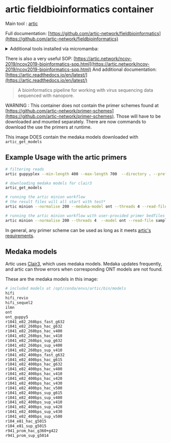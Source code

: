 # artic fieldbioinformatics container

Main tool : [artic](https://github.com/artic-network/fieldbioinformatics)

Full documentation: [https://github.com/artic-network/fieldbioinformatics](https://github.com/artic-network/fieldbioinformatics)

<details>

<summary>Additional tools installed via micromamba:</summary>

  Name                     Version       Build                   Channel    
──────────────────────────────────────────────────────────────────────────────
  _libgcc_mutex            0.1           conda_forge             conda-forge
  _openmp_mutex            4.5           2_gnu                   conda-forge
  abseil-cpp               20210324.2    h9c3ff4c_0              conda-forge
  absl-py                  2.1.0         pyhd8ed1ab_1            conda-forge
  aiohappyeyeballs         2.6.1         pyhd8ed1ab_0            conda-forge
  aiohttp                  3.11.14       py39h9399b63_0          conda-forge
  aiosignal                1.3.2         pyhd8ed1ab_0            conda-forge
  amply                    0.1.6         pyhd8ed1ab_1            conda-forge
  args                     0.1.0         pyhd8ed1ab_1004         conda-forge
  artic                    1.6.2         pyhdfd78af_0            bioconda   
  astunparse               1.6.3         pyhd8ed1ab_3            conda-forge
  async-timeout            5.0.1         pyhd8ed1ab_1            conda-forge
  attrs                    25.3.0        pyh71513ae_0            conda-forge
  bcftools                 1.17          h3cc50cf_1              bioconda   
  biopython                1.85          py39h8cd3c5a_1          conda-forge
  blinker                  1.9.0         pyhff2d567_0            conda-forge
  blosc                    1.21.5        h0f2a231_0              conda-forge
  brotli                   1.1.0         hb9d3cd8_2              conda-forge
  brotli-bin               1.1.0         hb9d3cd8_2              conda-forge
  brotli-python            1.1.0         py39hf88036b_2          conda-forge
  bwa                      0.7.18        he4a0461_1              bioconda   
  bzip2                    1.0.8         h4bc722e_7              conda-forge
  c-ares                   1.34.4        hb9d3cd8_0              conda-forge
  c-blosc2                 2.12.0        hb4ffafa_0              conda-forge
  ca-certificates          2025.1.31     hbcca054_0              conda-forge
  cached-property          1.5.2         hd8ed1ab_1              conda-forge
  cached_property          1.5.2         pyha770c72_1            conda-forge
  cachetools               5.5.2         pyhd8ed1ab_0            conda-forge
  certifi                  2025.1.31     pyhd8ed1ab_0            conda-forge
  cffi                     1.14.4        py39he88106c_0          conda-forge
  charset-normalizer       3.4.1         pyhd8ed1ab_0            conda-forge
  clair3                   1.0.10        py39hd649744_1          bioconda   
  click                    8.1.8         pyh707e725_0            conda-forge
  clint                    0.5.1         py_1                    conda-forge
  coin-or-cbc              2.10.12       h8b142ea_1              conda-forge
  coin-or-cgl              0.60.7        h516709c_0              conda-forge
  coin-or-clp              1.17.8        h1ee7a9c_0              conda-forge
  coin-or-osi              0.108.10      haf5fa05_0              conda-forge
  coin-or-utils            2.11.11       hee58242_0              conda-forge
  coincbc                  2.10.12       2_metapackage           conda-forge
  colorama                 0.4.6         pyhd8ed1ab_1            conda-forge
  coloredlogs              15.0.1        pyhd8ed1ab_4            conda-forge
  colormath                3.0.0         pyhd8ed1ab_4            conda-forge
  contourpy                1.3.0         py39h74842e3_2          conda-forge
  cryptography             39.0.0        py39hd598818_0          conda-forge
  cycler                   0.12.1        pyhd8ed1ab_1            conda-forge
  cyvcf2                   0.30.16       py39h3ba1b09_1          bioconda   
  docutils                 0.21.2        pyhd8ed1ab_1            conda-forge
  exceptiongroup           1.2.2         pyhd8ed1ab_1            conda-forge
  expat                    2.6.4         h5888daf_0              conda-forge
  fonttools                4.56.0        py39h9399b63_0          conda-forge
  freetype                 2.12.1        h267a509_2              conda-forge
  frozenlist               1.5.0         py39h9399b63_1          conda-forge
  future                   1.0.0         pyhd8ed1ab_2            conda-forge
  gast                     0.6.0         pyhd8ed1ab_0            conda-forge
  gawk                     5.3.1         hcd3d067_0              conda-forge
  gdbm                     1.18          h0a1914f_2              conda-forge
  giflib                   5.2.2         hd590300_0              conda-forge
  gmp                      6.3.0         hac33072_2              conda-forge
  google-auth              2.38.0        pyhd8ed1ab_0            conda-forge
  google-auth-oauthlib     0.4.6         pyhd8ed1ab_0            conda-forge
  google-pasta             0.2.0         pyhd8ed1ab_2            conda-forge
  grpc-cpp                 1.43.2        h9e046d8_3              conda-forge
  grpcio                   1.43.0        py39hff7568b_0          conda-forge
  gsl                      2.7           he838d99_0              conda-forge
  h2                       4.2.0         pyhd8ed1ab_0            conda-forge
  h5py                     3.9.0         nompi_py39h4dfffb9_100  conda-forge
  hdf5                     1.14.0        nompi_h5231ba7_103      conda-forge
  hpack                    4.1.0         pyhd8ed1ab_0            conda-forge
  htslib                   1.17          h6bc39ce_1              bioconda   
  humanfriendly            10.0          pyh707e725_8            conda-forge
  humanize                 4.12.1        pyhd8ed1ab_0            conda-forge
  hyperframe               6.1.0         pyhd8ed1ab_0            conda-forge
  icu                      70.1          h27087fc_0              conda-forge
  idna                     3.10          pyhd8ed1ab_1            conda-forge
  importlib-metadata       8.6.1         pyha770c72_0            conda-forge
  importlib-resources      6.5.2         pyhd8ed1ab_0            conda-forge
  importlib_resources      6.5.2         pyhd8ed1ab_0            conda-forge
  iniconfig                2.0.0         pyhd8ed1ab_1            conda-forge
  isa-l                    2.31.1        hb9d3cd8_1              conda-forge
  jinja2                   3.1.6         pyhd8ed1ab_0            conda-forge
  jpeg                     9e            h0b41bf4_3              conda-forge
  k8                       0.2.5         hdcf5f25_4              bioconda   
  keras                    2.8.0         pyhd8ed1ab_0            conda-forge
  keras-preprocessing      1.1.2         pyhd8ed1ab_1            conda-forge
  keyutils                 1.6.1         h166bdaf_0              conda-forge
  kiwisolver               1.4.7         py39h74842e3_0          conda-forge
  krb5                     1.20.1        hf9c8cef_0              conda-forge
  lcms2                    2.12          hddcbb42_0              conda-forge
  ld_impl_linux-64         2.43          h712a8e2_4              conda-forge
  libaec                   1.1.3         h59595ed_0              conda-forge
  libasprintf              0.23.1        h8e693c7_0              conda-forge
  libblas                  3.9.0         31_h59b9bed_openblas    conda-forge
  libbrotlicommon          1.1.0         hb9d3cd8_2              conda-forge
  libbrotlidec             1.1.0         hb9d3cd8_2              conda-forge
  libbrotlienc             1.1.0         hb9d3cd8_2              conda-forge
  libcblas                 3.9.0         31_he106b2a_openblas    conda-forge
  libcurl                  7.87.0        h6312ad2_0              conda-forge
  libdeflate               1.23          h4ddbbb0_0              conda-forge
  libedit                  3.1.20250104  pl5321h7949ede_0        conda-forge
  libev                    4.33          hd590300_2              conda-forge
  libexpat                 2.6.4         h5888daf_0              conda-forge
  libffi                   3.2.1         he1b5a44_1007           conda-forge
  libgcc                   14.2.0        h767d61c_2              conda-forge
  libgcc-ng                14.2.0        h69a702a_2              conda-forge
  libgettextpo             0.23.1        h5888daf_0              conda-forge
  libgfortran              14.2.0        h69a702a_2              conda-forge
  libgfortran-ng           14.2.0        h69a702a_2              conda-forge
  libgfortran5             14.2.0        hf1ad2bd_2              conda-forge
  libgomp                  14.2.0        h767d61c_2              conda-forge
  liblapack                3.9.0         31_h7ac8fdf_openblas    conda-forge
  liblapacke               3.9.0         31_he2f377e_openblas    conda-forge
  liblzma                  5.6.4         hb9d3cd8_0              conda-forge
  libnghttp2               1.51.0        hdcd2b5c_0              conda-forge
  libopenblas              0.3.29        pthreads_h94d23a6_0     conda-forge
  libpng                   1.6.43        h2797004_0              conda-forge
  libprotobuf              3.19.6        h3eb15da_0              conda-forge
  libsqlite                3.46.0        hde9e2c9_0              conda-forge
  libssh2                  1.10.0        haa6b8db_3              conda-forge
  libstdcxx                14.2.0        h8f9b012_2              conda-forge
  libstdcxx-ng             14.2.0        h4852527_2              conda-forge
  libtiff                  4.2.0         hf544144_3              conda-forge
  libwebp-base             1.5.0         h851e524_0              conda-forge
  libxcrypt                4.4.36        hd590300_1              conda-forge
  libzlib                  1.2.13        h4ab18f5_6              conda-forge
  lz4-c                    1.9.4         hcb278e6_0              conda-forge
  lzo                      2.10          hd590300_1001           conda-forge
  lzstring                 1.0.4         pyhd8ed1ab_1003         conda-forge
  mafft                    7.526         h4bc722e_0              conda-forge
  markdown                 3.6           pyhd8ed1ab_0            conda-forge
  markdown-it-py           3.0.0         pyhd8ed1ab_1            conda-forge
  markupsafe               3.0.2         py39h9399b63_1          conda-forge
  matplotlib-base          3.9.4         py39h16632d1_0          conda-forge
  mdurl                    0.1.2         pyhd8ed1ab_1            conda-forge
  minimap2                 2.28          he4a0461_3              bioconda   
  mpfr                     4.2.1         h90cbb55_3              conda-forge
  multidict                6.2.0         py39h9399b63_0          conda-forge
  multiqc                  1.19          pyhdfd78af_0            bioconda   
  munkres                  1.1.4         pyh9f0ad1d_0            conda-forge
  ncurses                  6.5           h2d0b736_3              conda-forge
  networkx                 3.2.1         pyhd8ed1ab_0            conda-forge
  nomkl                    1.0           h5ca1d4c_0              conda-forge
  numexpr                  2.10.2        py39h0a7e20a_100        conda-forge
  numpy                    1.26.4        py39h474f0d3_0          conda-forge
  oauthlib                 3.2.2         pyhd8ed1ab_1            conda-forge
  olefile                  0.47          pyhd8ed1ab_1            conda-forge
  openjpeg                 2.4.0         hb52868f_1              conda-forge
  openssl                  1.1.1w        hd590300_0              conda-forge
  opt_einsum               3.4.0         pyhd8ed1ab_1            conda-forge
  packaging                24.2          pyhd8ed1ab_2            conda-forge
  pandas                   2.2.3         py39h3b40f6f_2          conda-forge
  parallel                 20191122      0                       conda-forge
  pbzip2                   1.1.13        h1fcc475_2              conda-forge
  perl                     5.32.1        7_hd590300_perl5        conda-forge
  pigz                     2.8           h2797004_0              conda-forge
  pillow                   8.2.0         py39hf95b381_1          conda-forge
  pip                      25.0.1        pyh8b19718_0            conda-forge
  pluggy                   1.5.0         pyhd8ed1ab_1            conda-forge
  propcache                0.2.1         py39h9399b63_1          conda-forge
  protobuf                 3.19.6        py39h227be39_0          conda-forge
  pulp                     2.8.0         py39hf3d152e_0          conda-forge
  py-cpuinfo               9.0.0         pyhd8ed1ab_1            conda-forge
  pyaml-env                1.2.2         pyhd8ed1ab_0            conda-forge
  pyasn1                   0.6.1         pyhd8ed1ab_2            conda-forge
  pyasn1-modules           0.4.1         pyhd8ed1ab_1            conda-forge
  pycparser                2.22          pyh29332c3_1            conda-forge
  pyfaidx                  0.8.1.3       pyhdfd78af_0            bioconda   
  pygments                 2.19.1        pyhd8ed1ab_0            conda-forge
  pyjwt                    2.10.1        pyhd8ed1ab_0            conda-forge
  pyopenssl                23.2.0        pyhd8ed1ab_1            conda-forge
  pyparsing                3.2.1         pyhd8ed1ab_0            conda-forge
  pypy3.6                  7.3.2         h45e8706_2              conda-forge
  pysam                    0.21.0        py39h9abd093_0          bioconda   
  pysocks                  1.7.1         pyha55dd90_7            conda-forge
  pytables                 3.8.0         py39hac3db9e_1          conda-forge
  pytest                   8.3.5         pyhd8ed1ab_0            conda-forge
  python                   3.9.0         h2a148a8_4_cpython      conda-forge
  python-dateutil          2.9.0.post0   pyhff2d567_1            conda-forge
  python-flatbuffers       25.2.10       pyhbc23db3_0            conda-forge
  python-isal              1.7.2         py39h8cd3c5a_0          conda-forge
  python-tzdata            2025.1        pyhd8ed1ab_0            conda-forge
  python-zlib-ng           0.4.3         py39h520f041_0          conda-forge
  python_abi               3.9           5_cp39                  conda-forge
  pytz                     2024.1        pyhd8ed1ab_0            conda-forge
  pyu2f                    0.1.5         pyhd8ed1ab_1            conda-forge
  pyvcf3                   1.0.3         pyhdfd78af_0            bioconda   
  pyyaml                   6.0.2         py39h9399b63_2          conda-forge
  qhull                    2020.2        h434a139_5              conda-forge
  re2                      2022.02.01    h9c3ff4c_0              conda-forge
  readline                 8.2           h8c095d6_2              conda-forge
  requests                 2.32.3        pyhd8ed1ab_1            conda-forge
  requests-oauthlib        2.0.0         pyhd8ed1ab_1            conda-forge
  rich                     13.9.4        pyhd8ed1ab_1            conda-forge
  rich-click               1.8.8         pyhd8ed1ab_0            conda-forge
  rsa                      4.9           pyhd8ed1ab_1            conda-forge
  samtools                 1.15.1        h6899075_1              bioconda   
  scipy                    1.13.1        py39haf93ffa_0          conda-forge
  seqtk                    1.4           he4a0461_2              bioconda   
  setuptools               75.8.2        pyhff2d567_0            conda-forge
  simplejson               3.20.1        py39h8cd3c5a_0          conda-forge
  six                      1.17.0        pyhd8ed1ab_0            conda-forge
  snappy                   1.1.10        hdb0a2a9_1              conda-forge
  spectra                  0.0.11        pyhd8ed1ab_2            conda-forge
  sqlite                   3.46.0        h6d4b2fc_0              conda-forge
  tensorboard              2.8.0         pyhd8ed1ab_1            conda-forge
  tensorboard-data-server  0.6.1         py39hd97740a_4          conda-forge
  tensorboard-plugin-wit   1.8.1         pyhd8ed1ab_0            conda-forge
  tensorflow               2.8.0         cpu_py39h4655687_0      conda-forge
  tensorflow-base          2.8.0         cpu_py39h7e02d9e_0      conda-forge
  tensorflow-estimator     2.8.0         cpu_py39heaff504_0      conda-forge
  termcolor                2.5.0         pyhd8ed1ab_1            conda-forge
  tk                       8.6.13        noxft_h4845f30_101      conda-forge
  tomli                    2.2.1         pyhd8ed1ab_1            conda-forge
  tqdm                     4.67.1        pyhd8ed1ab_1            conda-forge
  typing-extensions        4.12.2        hd8ed1ab_1              conda-forge
  typing_extensions        4.12.2        pyha770c72_1            conda-forge
  tzdata                   2025a         h78e105d_0              conda-forge
  unicodedata2             16.0.0        py39h8cd3c5a_0          conda-forge
  urllib3                  2.3.0         pyhd8ed1ab_0            conda-forge
  werkzeug                 3.1.3         pyhd8ed1ab_1            conda-forge
  whatshap                 1.7           py39h1f90b4d_1          bioconda   
  wheel                    0.45.1        pyhd8ed1ab_1            conda-forge
  wrapt                    1.17.2        py39h8cd3c5a_0          conda-forge
  xopen                    2.0.2         pyh707e725_2            conda-forge
  xz                       5.2.6         h166bdaf_0              conda-forge
  yaml                     0.2.5         h7f98852_2              conda-forge
  yarl                     1.18.3        py39h9399b63_1          conda-forge
  zipp                     3.21.0        pyhd8ed1ab_1            conda-forge
  zlib                     1.2.13        h4ab18f5_6              conda-forge
  zlib-ng                  2.0.7         h0b41bf4_0              conda-forge
  zstandard                0.23.0        py39h8cd3c5a_1          conda-forge
  zstd                     1.5.6         ha6fb4c9_0              conda-forge

</details>


There is also a very useful SOP: [https://artic.network/ncov-2019/ncov2019-bioinformatics-sop.html](https://artic.network/ncov-2019/ncov2019-bioinformatics-sop.html)
And additional documentation: [https://artic.readthedocs.io/en/latest/](https://artic.readthedocs.io/en/latest/)

> A bioinformatics pipeline for working with virus sequencing data sequenced with nanopore.

WARNING : This container does not contain the primer schemes found at [https://github.com/artic-network/primer-schemes](https://github.com/artic-network/primer-schemes). Those will have to be downloaded and mounted separately. There are now commands to download the use the primers at runtime.

This image DOES contain the medaka models downloaded with `artic_get_models`

## Example Usage with the artic primers

```bash
# filtering reads
artic guppyplex --min-length 400 --max-length 700  --directory . --prefix SRR22452250_1.fastq.gz --output SRR22452250_1_filtered.fastq

# downloading medaka models for clair3
artic_get_models

# running the artic minion workflow
# the result files will all start with test*
artic minion --normalise 200 --medaka-model ont --threads 4 --read-file sample.fastq --scheme-directory primer-schemes --scheme-version 5.3.2 nCoV-2019 test

# running the artic minion workflow with user-provided primer bedfiles and references
artic minion --normalise 200 --threads 4  --model ont --read-file sample.fastq --scheme-name sars-cov-2  --scheme-version  V5.3.2 name

```

In general, any primer scheme can be used as long as it meets [artic's requirements](https://github.com/artic-network/primer-schemes).

## Medaka models

Artic uses [Clair3](https://github.com/HKU-BAL/Clair3), which uses medaka models. Medaka updates frequently, and artic can throw errors when corresponding ONT models are not found.

These are the medaka models in this image:

```bash
# included models at /opt/conda/envs/artic/bin/models
hifi
hifi_revio
hifi_sequel2
ilmn
ont
ont_guppy5
r1041_e82_260bps_fast_g632
r1041_e82_260bps_hac_g632
r1041_e82_260bps_hac_v400
r1041_e82_260bps_hac_v410
r1041_e82_260bps_sup_g632
r1041_e82_260bps_sup_v400
r1041_e82_260bps_sup_v410
r1041_e82_400bps_fast_g632
r1041_e82_400bps_hac_g615
r1041_e82_400bps_hac_g632
r1041_e82_400bps_hac_v400
r1041_e82_400bps_hac_v410
r1041_e82_400bps_hac_v420
r1041_e82_400bps_hac_v430
r1041_e82_400bps_hac_v500
r1041_e82_400bps_sup_g615
r1041_e82_400bps_sup_v400
r1041_e82_400bps_sup_v410
r1041_e82_400bps_sup_v420
r1041_e82_400bps_sup_v430
r1041_e82_400bps_sup_v500
r104_e81_hac_g5015
r104_e81_sup_g5015
r941_prom_hac_g360+g422
r941_prom_sup_g5014
```
